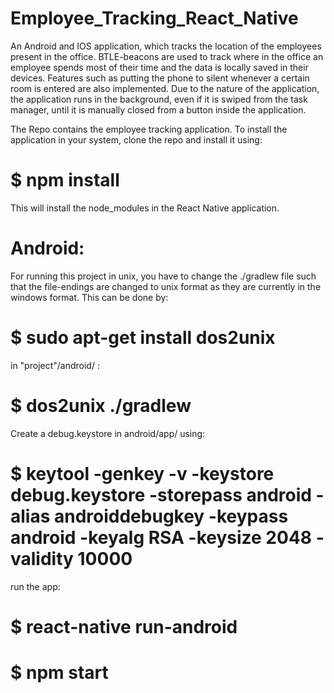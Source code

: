 # Employee_Tracking_React_Native
An Android and IOS application, which tracks the location of the employees present in the office. BTLE-beacons are used to track where in the office an employee spends most of their time and the data is locally saved in their devices. Features such as putting the phone to silent whenever a certain room is entered are also implemented. Due to the nature of the application, the application runs in the background, even if it is swiped from the task manager, until it is manually closed from a button inside the application.

The Repo contains the employee tracking application.
To install the application in your system, clone the repo and install it using:

# $ npm install

This will install the node_modules in the React Native application.

# Android:

For running this project in unix, you have to change the ./gradlew file such
that the file-endings are changed to unix format as they are currently in the
windows format. This can be done by:

# $ sudo apt-get install dos2unix

in "project"/android/ :

# $ dos2unix ./gradlew

Create a debug.keystore in android/app/ using:

# $ keytool -genkey -v -keystore debug.keystore -storepass android -alias androiddebugkey -keypass android -keyalg RSA -keysize 2048 -validity 10000

run the app:

# $ react-native run-android

# $ npm start
